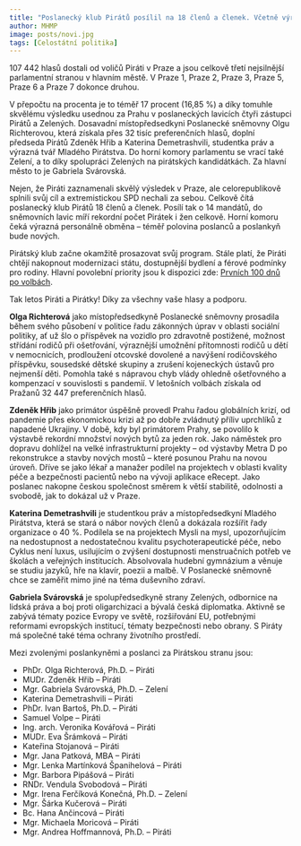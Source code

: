 ```yaml
---
title: "Poslanecký klub Pirátů posílil na 18 členů a členek. Včetně výrazných pražských tváří"
author: MHMP
image: posts/novi.jpg
tags: [Celostátní politika]
---
```


107 442 hlasů dostali od voličů Piráti v Praze a jsou celkově třetí nejsilnější parlamentní stranou v hlavním městě. V Praze 1, Praze 2, Praze 3, Praze 5, Praze 6 a Praze 7 dokonce druhou.

V přepočtu na procenta je to téměř 17 procent (16,85 %) a díky tomuhle skvělému výsledku usednou za Prahu v poslaneckých lavicích čtyři zástupci Pirátů a Zelených. Dosavadní místopředsedkyni Poslanecké sněmovny Olgu Richterovou, která získala přes 32 tisíc preferenčních hlasů, doplní předseda Pirátů Zdeněk Hřib a Katerina Demetrashvili, studentka práv a výrazná tvář Mladého Pirátstva. Do horní komory parlamentu se vrací také Zelení, a to díky spolupráci Zelených na pirátských kandidátkách. Za hlavní město to je Gabriela Svárovská.

Nejen, že Piráti zaznamenali skvělý výsledek v Praze, ale celorepublikově splnili svůj cíl a extremistickou SPD nechali za sebou. Celkově čítá poslanecký klub Pirátů 18 členů a členek. Posílí tak o 14 mandátů, do sněmovních lavic míří rekordní počet Pirátek i žen celkově. Horní komoru čeká výrazná personálně obměna – téměř polovina poslanců a poslankyň bude nových.


Pirátský klub začne okamžitě prosazovat svůj program. Stále platí, že Piráti chtějí nakopnout modernizaci státu, dostupnější bydlení a férové podmínky pro rodiny. Hlavní povolební priority jsou k dispozici zde: [Prvních 100 dnů po volbách](https://nakopnemeto.pirati.cz/piratsky-plan-prvnich-100-dnu-po-volbach/).  

Tak letos Piráti a Pirátky! Díky za všechny vaše hlasy a podporu. 

**Olga Richterová** jako místopředsedkyně Poslanecké sněmovny prosadila během svého působení v politice řadu zákonných úprav v oblasti sociální politiky, ať už šlo o příspěvek na vozidlo pro zdravotně postižené, možnost střídání rodičů při ošetřování, výraznější umožnění přítomnosti rodičů u dětí v nemocnicích, prodloužení otcovské dovolené a navýšení rodičovského příspěvku, sousedské dětské skupiny a zrušení kojeneckých ústavů pro nejmenší děti. Pomohla také s nápravou chyb vlády ohledně ošetřovného a kompenzací v souvislosti s pandemií. V letošních volbách získala od Pražanů 32 447 preferenčních hlasů. 

**Zdeněk Hřib** jako primátor úspěšně provedl Prahu řadou globálních krizí, od pandemie přes ekonomickou krizi až po dobře zvládnutý příliv uprchlíků z napadené Ukrajiny. V době, kdy byl primátorem Prahy, se povolilo k výstavbě rekordní množství nových bytů za jeden rok. Jako náměstek pro dopravu dohlížel na velké infrastrukturní projekty – od výstavby Metra D po rekonstrukce a stavby nových mostů – které posunou Prahu na novou úroveň. Dříve se jako lékař a manažer podílel na projektech v oblasti kvality péče a bezpečnosti pacientů nebo na vývoji aplikace eRecept. Jako poslanec nakopne českou společnost směrem k větší stabilitě, odolnosti a svobodě, jak to dokázal už v Praze.

**Katerina Demetrashvili** je studentkou práv a místopředsedkyní Mladého Pirátstva, která se stará o nábor nových členů a dokázala rozšířit řady organizace o 40 %. Podílela se na projektech Mysli na mysl, upozorňujícím na nedostupnost a nedostatečnou kvalitu psychoterapeutické péče, nebo Cyklus není luxus, usilujícím o zvýšení dostupnosti menstruačních potřeb ve školách a veřejných institucích. Absolvovala hudební gymnázium a věnuje se studiu jazyků, hře na klavír, poezii a malbě. V Poslanecké sněmovně chce se zaměřit mimo jiné na téma duševního zdraví. 

**Gabriela Svárovská** je spolupředsedkyně strany Zelených, odbornice na lidská práva a boj proti oligarchizaci a bývalá česká diplomatka. Aktivně se zabývá tématy pozice Evropy ve světě, rozšiřování EU, potřebnými reformami evropských institucí, tématy bezpečnosti nebo obrany. S Piráty má společné také téma ochrany životního prostředí.  

Mezi zvolenými poslankyněmi a poslanci za Pirátskou stranu jsou:

* PhDr. Olga Richterová, Ph.D. – Piráti
* MUDr. Zdeněk Hřib – Piráti
* Mgr. Gabriela Svárovská, Ph.D. – Zelení
* Katerina Demetrashvili – Piráti
* PhDr. Ivan Bartoš, Ph.D. – Piráti
* Samuel Volpe – Piráti
* Ing. arch. Veronika Kovářová – Piráti
* MUDr. Eva Šrámková – Piráti
* Kateřina Stojanová – Piráti
* Mgr. Jana Patková, MBA – Piráti
* Mgr. Lenka Martínková Španihelová – Piráti
* Mgr. Barbora Pipášová – Piráti
* RNDr. Vendula Svobodová – Piráti
* Mgr. Irena Ferčíková Konečná, Ph.D. – Zelení
* Mgr. Šárka Kučerová – Piráti
* Bc. Hana Ančincová – Piráti
* Mgr. Michaela Moricová – Piráti
* Mgr. Andrea Hoffmannová, Ph.D. – Piráti

